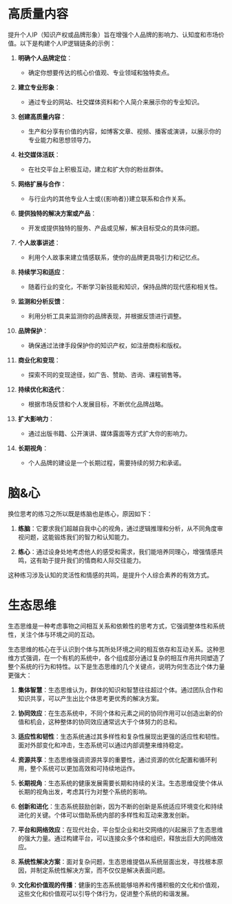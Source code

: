 # 高质量内容

提升个人IP（知识产权或品牌形象）旨在增强个人品牌的影响力、认知度和市场价值。以下是构建个人IP逻辑链条的示例：

1. **明确个人品牌定位**：
   - 确定你想要传达的核心价值观、专业领域和独特卖点。

2. **建立专业形象**：
   - 通过专业的网站、社交媒体资料和个人简介来展示你的专业知识。

3. **创建高质量内容**：
   - 生产和分享有价值的内容，如博客文章、视频、播客或演讲，以展示你的专业能力和思想领导力。

4. **社交媒体活跃**：
   - 在社交平台上积极互动，建立和扩大你的粉丝群体。

5. **网络扩展与合作**：
   - 与行业内的其他专业人士或{{影响者}}建立联系和合作关系。

6. **提供独特的解决方案或产品**：
   - 开发或提供独特的服务、产品或见解，解决目标受众的具体问题。

7. **个人故事讲述**：
   - 利用个人故事来建立情感联系，使你的品牌更具吸引力和记忆点。

8. **持续学习和适应**：
   - 随着行业的变化，不断学习新技能和知识，保持品牌的现代感和相关性。

9. **监测和分析反馈**：
   - 利用分析工具来监测你的品牌表现，并根据反馈进行调整。

10. **品牌保护**：
    - 确保通过法律手段保护你的知识产权，如注册商标和版权。

11. **商业化和变现**：
    - 探索不同的变现途径，如广告、赞助、咨询、课程销售等。

12. **持续优化和迭代**：
    - 根据市场反馈和个人发展目标，不断优化品牌战略。

13. **扩大影响力**：
    - 通过出版书籍、公开演讲、媒体露面等方式扩大你的影响力。

14. **长期视角**：
    - 个人品牌的建设是一个长期过程，需要持续的努力和承诺。


# 脑&心

换位思考的练习之所以既是练脑也是练心，原因如下：

1. **练脑**：它要求我们超越自我中心的视角，通过逻辑推理和分析，从不同角度审视问题，这能锻炼我们的智力和认知能力。

2. **练心**：通过设身处地考虑他人的感受和需求，我们能培养同理心，增强情感共鸣，这有助于提升我们的情商和人际交往能力。

这种练习涉及认知的灵活性和情感的共鸣，是提升个人综合素养的有效方式。

# 生态思维

生态思维是一种考虑事物之间相互关系和依赖性的思考方式，它强调整体性和系统性，关注个体与环境之间的互动。

生态思维的核心在于认识到个体与其所处环境之间的相互依存和互动关系。这种思维方式强调，在一个有机的系统中，各个组成部分通过复杂的相互作用共同塑造了整个系统的行为和特性。以下是生态思维的几个关键点，说明为何生态比个体力量更强大：

1. **集体智慧**：生态思维认为，群体的知识和智慧往往超过个体。通过团队合作和知识共享，可以产生出比个体思考更优秀的解决方案。

2. **协同效应**：在生态系统中，不同个体和元素之间的协同作用可以创造出新的价值和机会，这种整体的协同效应通常远大于个体努力的总和。

3. **适应性和韧性**：生态系统通过其多样性和复杂性展现出更强的适应性和韧性。面对外部变化和冲击，生态系统可以通过内部调整来维持稳定。

4. **资源共享**：生态思维强调资源共享的重要性，通过资源的优化配置和循环利用，整个系统可以更加高效和可持续地运作。

5. **长期视角**：生态系统的健康发展需要长期和持续的关注。生态思维促使个体从长期的视角出发，考虑其行为对整个系统的影响。

6. **创新和进化**：生态系统鼓励创新，因为不断的创新是系统适应环境变化和持续进化的关键。个体可以借助系统内部的多样性和互动来激发创新。

7. **平台和网络效应**：在现代社会，平台型企业和社交网络的兴起展示了生态思维的强大力量。通过构建平台，可以连接众多个体和组织，释放出巨大的网络效应。

8. **系统性解决方案**：面对复杂问题，生态思维提倡从系统层面出发，寻找根本原因，并制定系统性解决方案，而不仅仅是解决表面问题。

9. **文化和价值观的传播**：健康的生态系统能够培养和传播积极的文化和价值观，这些文化和价值观可以引导个体行为，促进整个系统的和谐发展。